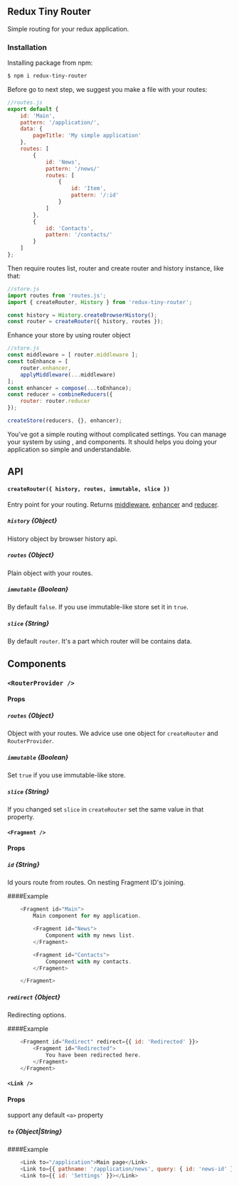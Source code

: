 ## Redux Tiny Router

Simple routing for your redux application.

### Installation

Installing package from npm:

```bash
$ npm i redux-tiny-router
```

Before go to next step, we suggest you make a file with your routes:

```js
//routes.js
export default {
    id: 'Main',
    pattern: '/application/',
    data: {
        pageTitle: 'My simple application'
    },
    routes: [
        {
            id: 'News',
            pattern: '/news/'
            routes: [
                {
                    id: 'Item',
                    pattern: '/:id'
                }
            ]
        },
        {
            id: 'Contacts',
            pattern: '/contacts/'
        }
    ]
};
```

Then require routes list, router and create router and history instance, like that:

```js
//store.js
import routes from 'routes.js';
import { createRouter, History } from 'redux-tiny-router';

const history = History.createBrowserHistory();
const router = createRouter({ history, routes });
```

Enhance your store by using router object

```js
//store.js
const middleware = [ router.middleware ];
const toEnhance = [
    router.enhancer,
    applyMiddleware(...middleware)
];
const enhancer = compose(...toEnhance);
const reducer = combineReducers({
    router: router.reducer
});

createStore(reducers, {}, enhancer);
```

You've got a simple routing without complicated settings.
You can manage your system by using <RouterProvider />, <Fragment /> and <Link /> components.
It should helps you doing your application so simple and understandable.


## API

#### `createRouter({ history, routes, immutable, slice })`
Entry point for your routing. Returns [middleware](http://redux.js.org/docs/advanced/Middleware.html), [enhancer](http://redux.js.org/docs/api/applyMiddleware.html) and [reducer](http://redux.js.org/docs/basics/Reducers.html).

##### `history` {Object}
History object by browser history api.

##### `routes` {Object}
Plain object with your routes.

##### `immutable` {Boolean}
By default `false`. If you use immutable-like store set it in `true`.

##### `slice` {String}
By default `router`. It's a part which router will be contains data.


## Components

### `<RouterProvider />`
#### Props
##### `routes` {Object}
Object with your routes. We advice use one object for `createRouter` and `RouterProvider`.

##### `immutable` {Boolean}
Set `true` if you use immutable-like store.

##### `slice` {String}
If you changed set `slice` in `createRouter` set the same value in that property.

#### `<Fragment />`
#### Props
##### `id` {String}
Id yours route from routes. On nesting Fragment ID's joining.

####Example
```js
    <Fragment id="Main">
        Main component for my application.

        <Fragment id="News">
            Component with my news list.
        </Fragment>

        <Fragment id="Contacts">
            Component with my contacts.
        </Fragment>

    </Fragment>
```

##### `redirect` {Object}
Redirecting options.

####Example
```js
    <Fragment id="Redirect" redirect={{ id: 'Redirected' }}>
        <Fragment id="Redirected">
            You have been redirected here.
        </Fragment>
    </Fragment>
```

#### `<Link />`
#### Props
support any default `<a>` property

##### `to` {Object|String}

####Example
```js
    <Link to="/application">Main page</Link>
    <Link to={{ pathname: '/application/news', query: { id: 'news-id' }, hash: 'comment-box' }}>Main page</Link>
    <Link to={{ id: 'Settings' }}></Link>
```
